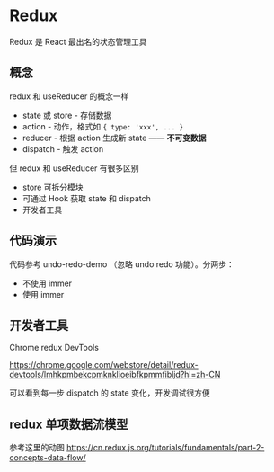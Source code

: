 # Redux

Redux 是 React 最出名的状态管理工具

## 概念

redux 和 useReducer 的概念一样
- state 或 store - 存储数据
- action - 动作，格式如 `{ type: 'xxx', ... }`
- reducer - 根据 action 生成新 state —— **不可变数据**
- dispatch - 触发 action

但 redux 和 useReducer 有很多区别
- store 可拆分模块
- 可通过 Hook 获取 state 和 dispatch
- 开发者工具

## 代码演示

代码参考 undo-redo-demo （忽略 undo redo 功能）。分两步：
- 不使用 immer
- 使用 immer

## 开发者工具

Chrome redux DevTools

https://chrome.google.com/webstore/detail/redux-devtools/lmhkpmbekcpmknklioeibfkpmmfibljd?hl=zh-CN

可以看到每一步 dispatch 的 state 变化，开发调试很方便

## redux 单项数据流模型

参考这里的动图 https://cn.redux.js.org/tutorials/fundamentals/part-2-concepts-data-flow/
